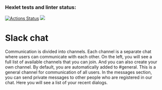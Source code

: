 ### Hexlet tests and linter status:
[![Actions Status](https://github.com/MostOfLuck/frontend-project-12/actions/workflows/hexlet-check.yml/badge.svg)](https://github.com/MostOfLuck/frontend-project-12/actions)
<a href="https://codeclimate.com/github/MostOfLuck/frontend-project-12/maintainability"><img src="https://api.codeclimate.com/v1/badges/6ffc08398a9a69bd0621/maintainability" /></a>

# Slack chat

Communication is divided into channels. Each channel is a separate chat where users can communicate with each other. On the left, you will see a full list of available channels that you can join. And you can also create your own channel. By default, you are automatically added to #general. This is a general channel for communication of all users. In the messages section, you can send private messages to other people who are registered in our chat. Here you will see a list of your recent dialogs.
